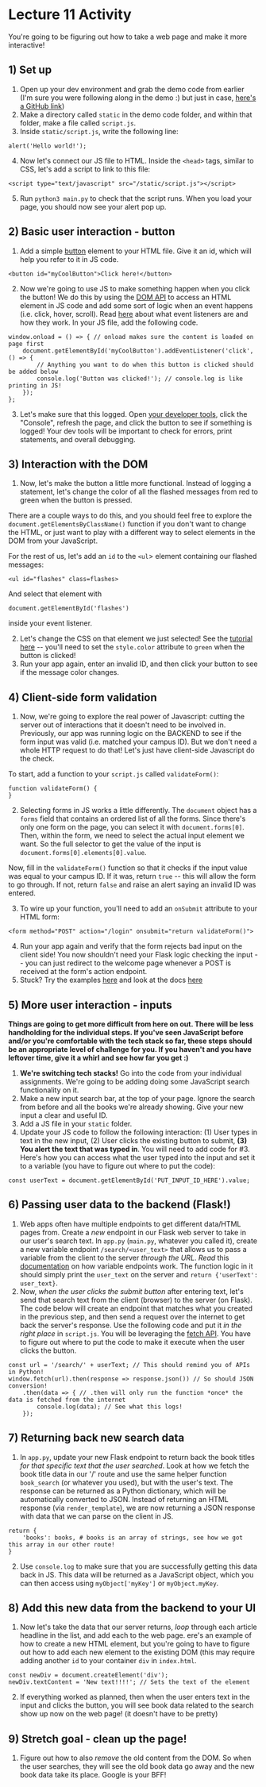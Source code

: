 # Lecture 11 Activity

You're going to be figuring out how to take a web page and make it more interactive!

## 1) Set up
1. Open up your dev environment and grab the demo code from earlier (I'm sure you were following along in the demo :) but just in case, [here's a GitHub link](https://github.com/csc4351-f22/setup-and-demos/lect1-27-js-demo))
2. Make a directory called `static` in the demo code folder, and within that folder, make a file called `script.js`.
3. Inside `static/script.js`, write the following line:
```
alert('Hello world!');
```
4. Now let's connect our JS file to HTML. Inside the `<head>` tags, similar to CSS, let's add a script to link to this file:
```
<script type="text/javascript" src="/static/script.js"></script>
```
5. Run `python3 main.py` to check that the script runs. When you load your page, you should now see your alert pop up.

## 2) Basic user interaction - button
1. Add a simple [button](https://developer.mozilla.org/en-US/docs/Web/HTML/Element/button) element to your HTML file. Give it an id, which will help you refer to it in JS code.
```
<button id="myCoolButton">Click here!</button> 
```
2. Now we're going to use JS to make something happen when you click the button! We do this by using the [DOM API](https://developer.mozilla.org/en-US/docs/Learn/JavaScript/Client-side_web_APIs/Manipulating_documents) to access an HTML element in JS code and add some sort of logic when an event happens (i.e. click, hover, scroll). Read [here](https://developer.mozilla.org/en-US/docs/Learn/JavaScript/Building_blocks/Events#addeventlistener_and_removeeventlistener) about what event listeners are and how they work. In your JS file, add the following code. 
```
window.onload = () => { // onload makes sure the content is loaded on page first
    document.getElementById('myCoolButton').addEventListener('click', () => {
        // Anything you want to do when this button is clicked should be added below
        console.log('Button was clicked!'); // console.log is like printing in JS!
    });
};
```
3. Let's make sure that this logged. Open [your developer tools](https://balsamiq.com/support/faqs/browserconsole/#google-chrome), click the "Console", refresh the page, and click the button to see if something is logged! Your dev tools will be important to check for errors, print statements, and overall debugging.

## 3) Interaction with the DOM
1. Now, let's make the button a little more functional. Instead of logging a statement, let's change the color of all the flashed messages from red to green when the button is pressed.

There are a couple ways to do this, and you should feel free to explore the `document.getElementsByClassName()` function if you don't want to change the HTML, or just want to play with a different way to select elements in the DOM from your JavaScript.

For the rest of us, let's add an `id` to the `<ul`> element containing our flashed messages:
```
<ul id="flashes" class=flashes>
```
And select that element with
```
document.getElementById('flashes')
```

inside your event listener.

2. Let's change the CSS on that element we just selected! See the [tutorial here](https://www.w3schools.com/js/js_htmldom_css.asp) -- you'll need to set the `style.color` attribute to `green` when the button is clicked!
3. Run your app again, enter an invalid ID, and then click your button to see if the message color changes.

## 4) Client-side form validation
1. Now, we're going to explore the real power of Javascript: cutting the server out of interactions that it doesn't need to be involved in. Previously, our app was running logic on the BACKEND to see if the form input was valid (i.e. matched your campus ID). But we don't need a whole HTTP request to do that! Let's just have client-side Javascript do the check. 

To start, add a function to your `script.js` called `validateForm()`:  
```
function validateForm() {
}
```
2. Selecting forms in JS works a little differently. The `document` object has a `forms` field that contains an ordered list of all the forms. Since there's only one form on the page, you can select it with `document.forms[0]`. Then, within the form, we need to select the actual input element we want. So the full selector to get the value of the input is `document.forms[0].elements[0].value`.

Now, fill in the `validateForm()` function so that it checks if the input value was equal to your campus ID. If it was, return `true` -- this will allow the form to go through. If not, return `false` and raise an alert saying an invalid ID was entered.

3. To wire up your function, you'll need to add an `onSubmit` attribute to your HTML form:
```
<form method="POST" action="/login" onsubmit="return validateForm()">
```
4. Run your app again and verify that the form rejects bad input on the client side! You now shouldn't need your Flask logic checking the input -- you can just redirect to the welcome page whenever a POST is received at the form's action endpoint.
5. Stuck? Try the examples [here](https://www.w3schools.com/js/js_validation.asp) and look at the docs [here](https://developer.mozilla.org/en-US/docs/Web/API/Document/forms)


## 5) More user interaction - inputs
**Things are going to get more difficult from here on out. There will be less handholding for the individual steps. If you've seen JavaScript before and/or you're comfortable with the tech stack so far, these steps should be an appropriate level of challenge for you. If you haven't and you have leftover time, give it a whirl and see how far you get :)**
1. **We're switching tech stacks!** Go into the code from your individual assignments. We're going to be adding doing some JavaScript search functionality on it. 
2. Make a new input search bar, at the top of your page.  Ignore the search from before and all the books we're already showing.  Give your new input a clear and useful ID.
3. Add a JS file in your `static` folder.
4. Update your JS code to follow the following interaction: (1) User types in text in the new input, (2) User clicks the existing button to submit, **(3) You alert the text that was typed in**. You will need to add code for #3.
Here's how you can access what the user typed into the input and set it to a variable (you have to figure out where to put the code):
```
const userText = document.getElementById('PUT_INPUT_ID_HERE').value;
```

## 6) Passing user data to the backend (Flask!)
1. Web apps often have multiple endpoints to get different data/HTML pages from. Create a *new* endpoint in our Flask web server to take in our user's search text. In `app.py` (`main.py`, whatever you called it), create a new variable endpoint `/search/<user_text>` that allows us to pass a variable from the client to the server *through the URL*. *Read* this [documentation](https://flask.palletsprojects.com/en/1.1.x/quickstart/#variable-rules) on how variable endpoints work. The function logic in it should simply print the `user_text` on the server and `return {'userText': user_text}`.
2. Now, *when the user clicks the submit button* after entering text, let's send that search text from the client (browser) to the server (on Flask). The code below will create an endpoint that matches what you created in the previous step, and then send a request over the internet to get back the server's response. Use the following code and put it *in the right place* in `script.js`. You will be leveraging the [fetch API](https://developer.mozilla.org/en-US/docs/Web/API/Fetch_API/Using_Fetch). You have to figure out where to put the code to make it execute when the user clicks the button.
```
const url = '/search/' + userText; // This should remind you of APIs in Python!
window.fetch(url).then(response => response.json()) // So should JSON conversion!
    .then(data => { // .then will only run the function *once* the data is fetched from the internet
        console.log(data); // See what this logs!
    });
```

## 7) Returning back new search data
1. In `app.py`, update your new Flask endpoint to return back the book titles *for that specific text that the user searched*. Look at how we fetch the book title data in our '/' route and use the same helper function `book_search` (or whatever you used), but with the user's text. The response can be returned as a Python dictionary, which will be automatically converted to JSON. Instead of returning an HTML response (via `render_template`), we are now returning a JSON response with data that we can parse on the client in JS.
```
return {
    'books': books, # books is an array of strings, see how we got this array in our other route!
}
```
2. Use `console.log` to make sure that you are successfully getting this data back in JS. This data will be returned as a JavaScript object, which you can then access using `myObject['myKey']` or `myObject.myKey`.

## 8) Add this new data from the backend to your UI
1. Now let's take the data that our server returns, *loop* through each article headline in the list, and add each to the web page. ere's an example of how to create a new HTML element, but you're going to have to figure out how to add each new element to the existing DOM (this may require adding another `id` to your container `div` in `index.html`.
```
const newDiv = document.createElement('div');
newDiv.textContent = 'New text!!!!'; // Sets the text of the element
```
2. If everything worked as planned, then when the user enters text in the input and clicks the button, you will see book data related to the search show up now on the web page! (it doesn't have to be pretty)

## 9) Stretch goal - clean up the page!
1. Figure out how to also *remove* the old content from the DOM. So when the user searches, they will see the old book data go away and the new book data take its place. Google is your BFF!
